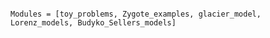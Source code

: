 

```@index
```

```@autodocs
Modules = [toy_problems, Zygote_examples, glacier_model, Lorenz_models, Budyko_Sellers_models]
```


